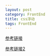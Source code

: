 ```yaml
---
layout: post
category: FrontEnd
title: css浮动
tags: FrontEnd
---
```



[参考链接](https://www.cnblogs.com/smyhvae/p/7297736.html)

[参考链接2](https://blog.csdn.net/u010297791/article/details/76718589)

